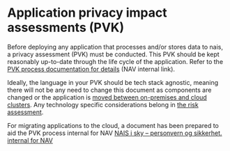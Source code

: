 # Application privacy impact assessments (PVK)

Before deploying any application that processes and/or stores data to nais, a privacy assessment \(PVK\) must be conducted. This PVK should be kept reasonably up-to-date through the life cycle of the application. Refer to the [PVK process documentation for details](https://navno.sharepoint.com/sites/intranett-personvern/SitePages/PVK.aspx) \(NAV internal link\).

Ideally, the language in your PVK should be tech stack agnostic, meaning there will not be any need to change this document as components are changed or the application is [moved between on-premises and cloud clusters](../clusters/migrating-to-gcp.md). Any technology specific considerations belong in [the risk assessment](app-ros.md).

For migrating applications to the cloud, a document has been prepared to aid the PVK process internal for NAV [NAIS i sky – personvern og sikkerhet. internal for NAV](https://navno.sharepoint.com/:w:/s/Skystrategi817/EcVERNkDfLlIt6s0hjSIxoQBGnyufj1ZEZABLtJ-wIdbNg?e=4%3AOj6D2G&at=9&CID=fc0f7ebb-69d8-4ceb-33f4-2778fa0dfd50)
